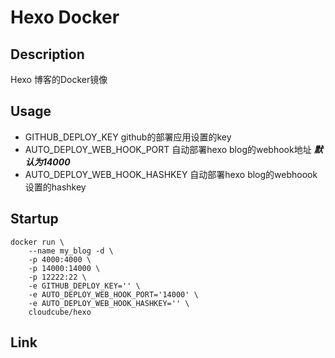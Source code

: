 # Hexo Docker  


## Description  

Hexo 博客的Docker镜像  

## Usage
  
- GITHUB_DEPLOY_KEY github的部署应用设置的key  
- AUTO_DEPLOY_WEB_HOOK_PORT 自动部署hexo blog的webhook地址 ***默认为14000*** 
- AUTO_DEPLOY_WEB_HOOK_HASHKEY  自动部署hexo blog的webhoook设置的hashkey  


## Startup  
  
```  
docker run \
	--name my_blog -d \
	-p 4000:4000 \
	-p 14000:14000 \
	-p 12222:22 \
	-e GITHUB_DEPLOY_KEY='' \
	-e AUTO_DEPLOY_WEB_HOOK_PORT='14000' \
	-e AUTO_DEPLOY_WEB_HOOK_HASHKEY='' \
	cloudcube/hexo  
```  
## Link  

